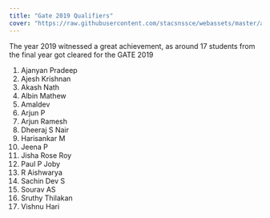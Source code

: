 ```yaml
---
title: "Gate 2019 Qualifiers"
cover: "https://raw.githubusercontent.com/stacsnssce/webassets/master/awards/GATE_800x500.jpg"
---
```


The year 2019 witnessed a great achievement, as around 17 students from the final year got cleared for the GATE 2019
1. Ajanyan Pradeep
2. Ajesh Krishnan  
3. Akash Nath
4. Albin Mathew
5. Amaldev
6. Arjun P
7. Arjun Ramesh
8. Dheeraj S Nair
9. Harisankar M
10. Jeena P
11. Jisha Rose Roy
12. Paul P Joby
13. R Aishwarya
14. Sachin Dev S
15. Sourav AS
16. Sruthy Thilakan
17. Vishnu Hari
